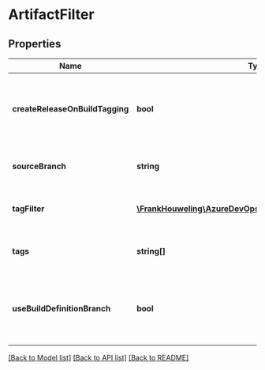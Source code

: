 # ArtifactFilter

## Properties
Name | Type | Description | Notes
------------ | ------------- | ------------- | -------------
**createReleaseOnBuildTagging** | **bool** | Gets or sets whether a release should be created on build tagging. | [optional] 
**sourceBranch** | **string** | Gets or sets the branch for the filter. | [optional] 
**tagFilter** | [**\FrankHouweling\AzureDevOpsClient\Release\Model\TagFilter**](TagFilter.md) | Gets or sets the regex based tag filter. | [optional] 
**tags** | **string[]** | Gets or sets the list of tags for the filter. | [optional] 
**useBuildDefinitionBranch** | **bool** | Gets or sets whether filter should default to build definition branch. | [optional] 

[[Back to Model list]](../README.md#documentation-for-models) [[Back to API list]](../README.md#documentation-for-api-endpoints) [[Back to README]](../README.md)


